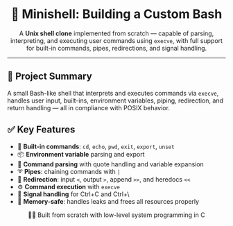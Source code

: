 <h1 align="center">🐚 Minishell: Building a Custom Bash</h1>

<p align="center">
  A <strong>Unix shell clone</strong> implemented from scratch — capable of parsing, interpreting, and executing user commands using <code>execve</code>, with full support for built-in commands, pipes, redirections, and signal handling.
</p>

<hr/>

<h2>📌 Project Summary</h2>
<p>
  A small Bash-like shell that interprets and executes commands via <code>execve</code>, handles user input, built-ins, environment variables, piping, redirection, and return handling — all in compliance with POSIX behavior.
</p>

<h2>✅ Key Features</h2>
<ul>
  <li>🔄 <strong>Built-in commands</strong>: <code>cd</code>, <code>echo</code>, <code>pwd</code>, <code>exit</code>, <code>export</code>, <code>unset</code></li>
  <li>📦 <strong>Environment variable</strong> parsing and export</li>
  <li>🔧 <strong>Command parsing</strong> with quote handling and variable expansion</li>
  <li>➰ <strong>Pipes</strong>: chaining commands with <code>|</code></li>
  <li>📂 <strong>Redirection</strong>: input <code>&lt;</code>, output <code>&gt;</code>, append <code>&gt;&gt;</code>, and heredocs <code>&lt;&lt;</code></li>
  <li>⚙️ <strong>Command execution</strong> with <code>execve</code></li>
  <li>🚫 <strong>Signal handling</strong> for Ctrl+C and Ctrl+\</li>
  <li>🧠 <strong>Memory-safe</strong>: handles leaks and frees all resources properly</li>
</ul>




<p align="center">🧑‍💻 Built from scratch with low-level system programming in C</p>

